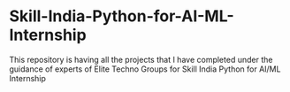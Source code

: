 # Skill-India-Python-for-AI-ML-Internship
This repository is having all the projects that I have completed under the guidance of experts of Elite Techno Groups for Skill India Python for AI/ML Internship
